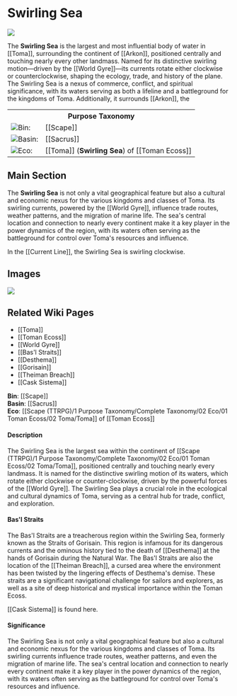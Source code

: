 <!-- wiki-header-section:start -->
# Swirling Sea
<p class="nickname"></p>

<img src="wiki_images/Swirling Sea.png"></img>

The **Swirling Sea** is the largest and most influential body of water in [[Toma]], surrounding the continent of [[Arkon]], positioned centrally and touching nearly every other landmass. Named for its distinctive swirling motion—driven by the [[World Gyre]]—its currents rotate either clockwise or counterclockwise, shaping the ecology, trade, and history of the plane. The Swirling Sea is a nexus of commerce, conflict, and spiritual significance, with its waters serving as both a lifeline and a battleground for the kingdoms of Toma. Additionally, it surrounds [[Arkon]], the 
<!-- wiki-header-section:end -->

<!-- taxonomy-table-section:start -->
<div class="taxonomy-table">
  <table>
    <tr>
      <th colspan="3">Purpose Taxonomy</th>
    </tr>
    <tr>
      <td class="taxon-label"><img src="svg/bin.svg" class="taxon-icon">Bin:</td>
      <td class="taxon-content" colspan="2">[[Scape]]</td>
    </tr>
    <tr>
      <td class="taxon-label"><img src="svg/basin.svg" class="taxon-icon">Basin:</td>
      <td class="taxon-content" colspan="2">[[Sacrus]]</td>
    </tr>
    <tr>
      <td class="taxon-label"><img src="svg/eco.svg" class="taxon-icon">Eco:</td>
      <td class="taxon-content" colspan="2">[[Toma]] (<b>Swirling Sea</b>) of [[Toman Ecoss]]</td>
    </tr>
  </table>
</div>
<!-- taxonomy-table-section:end -->

## Main Section

The **Swirling Sea** is not only a vital geographical feature but also a cultural and economic nexus for the various kingdoms and classes of Toma. Its swirling currents, powered by the [[World Gyre]], influence trade routes, weather patterns, and the migration of marine life. The sea's central location and connection to nearly every continent make it a key player in the power dynamics of the region, with its waters often serving as the battleground for control over Toma's resources and influence.

In the [[Current Line]], the Swirling Sea is swirling clockwise. 
<!--
Within the Swirling Sea lies the infamous Bas'l Straits, a treacherous region formerly known as the Straits of Gorisain. The Bas'l Straits are notorious for their dangerous currents and the dark history tied to the death of [[Desthema]] at the hands of [[Gorisain]] during the Natural War. The lingering effects of this event have twisted the environment, creating the cursed [[Theiman Breach]], a place of deep historical and mystical significance. Navigating these straits is a challenge for even the most experienced sailors, and the area remains a focal point for both legend and conflict.

The Swirling Sea is also home to the [[Cask Sistema]], a unique feature that further distinguishes this body of water. The sea's influence extends far beyond its shores, shaping the destinies of those who depend on its bounty and the empires that seek to control its currents.
-->
## Images

<img src="wiki_images/Swirling Sea.png"></img>

## Related Wiki Pages

- [[Toma]]
- [[Toman Ecoss]]
- [[World Gyre]]
- [[Bas'l Straits]]
- [[Desthema]]
- [[Gorisain]]
- [[Theiman Breach]]
- [[Cask Sistema]]

<!-- not-for-live-publishing:start -->
<!-- obsidian-pull:start -->
**Bin**: [[Scape]]  
**Basin**: [[Sacrus]]  
**Eco**: [[Scape (TTRPG)/1 Purpose Taxonomy/Complete Taxonomy/02 Eco/01 Toman Ecoss/02 Toma/Toma]] of [[Toman Ecoss]]

#### Description

The Swirling Sea is the largest sea within the continent of [[Scape (TTRPG)/1 Purpose Taxonomy/Complete Taxonomy/02 Eco/01 Toman Ecoss/02 Toma/Toma]], positioned centrally and touching nearly every landmass. It is named for the distinctive swirling motion of its waters, which rotate either clockwise or counter-clockwise, driven by the powerful forces of the [[World Gyre]]. The Swirling Sea plays a crucial role in the ecological and cultural dynamics of Toma, serving as a central hub for trade, conflict, and exploration.

#### Bas'l Straits

The Bas'l Straits are a treacherous region within the Swirling Sea, formerly known as the Straits of Gorisain. This region is infamous for its dangerous currents and the ominous history tied to the death of [[Desthema]] at the hands of Gorisain during the Natural War. The Bas'l Straits are also the location of the [[Theiman Breach]], a cursed area where the environment has been twisted by the lingering effects of Desthema's demise. These straits are a significant navigational challenge for sailors and explorers, as well as a site of deep historical and mystical importance within the Toman Ecoss.

[[Cask Sistema]] is found here. 

#### Significance

The Swirling Sea is not only a vital geographical feature but also a cultural and economic nexus for the various kingdoms and classes of Toma. Its swirling currents influence trade routes, weather patterns, and even the migration of marine life. The sea's central location and connection to nearly every continent make it a key player in the power dynamics of the region, with its waters often serving as the battleground for control over Toma's resources and influence.





<!-- obsidian-pull:end -->
<!--
This section is for content, lore, or discoveries that are NOT meant for live publishing to the site. 
Leave this empty unless specifically requested. Use this to stage information that will be revealed to players later.
-->
<!-- not-for-live-publishing:end -->
